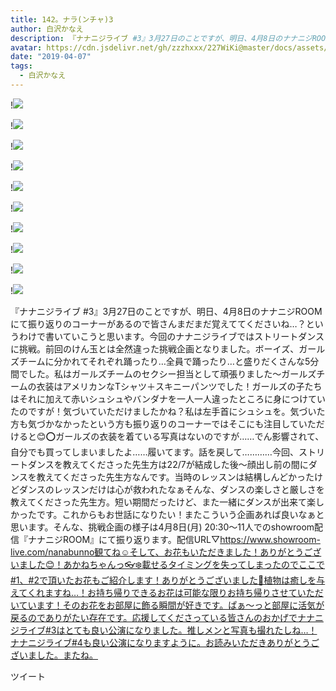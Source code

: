 ```yaml
---
title: 142。ナラ(ンチャ)3
author: 白沢かなえ
description: 『ナナニジライブ #3』3月27日のことですが、明日、4月8日のナナニジROOMにて振り返りのコーナーがあるので皆さんまだまだ覚えててくださいね…？というわけで書いていこうと思います。今回のナナニジライブではス...
avatar: https://cdn.jsdelivr.net/gh/zzzhxxx/227WiKi@master/docs/assets/photo/avatar/kanae.jpg
date: "2019-04-07"
tags:
  - 白沢かなえ
---
```


!![](https://cdn.jsdelivr.net/gh/zzzhxxx/227WiKi-image@master/blog-image/kanae-2019-04-07_1.jpg)

!![](https://cdn.jsdelivr.net/gh/zzzhxxx/227WiKi-image@master/blog-image/kanae-2019-04-07_2.jpg)

!![](https://cdn.jsdelivr.net/gh/zzzhxxx/227WiKi-image@master/blog-image/kanae-2019-04-07_3.jpg)

!![](https://cdn.jsdelivr.net/gh/zzzhxxx/227WiKi-image@master/blog-image/kanae-2019-04-07_4.jpg)

!![](https://cdn.jsdelivr.net/gh/zzzhxxx/227WiKi-image@master/blog-image/kanae-2019-04-07_5.jpg)

!![](https://cdn.jsdelivr.net/gh/zzzhxxx/227WiKi-image@master/blog-image/kanae-2019-04-07_6.jpg)

!![](https://cdn.jsdelivr.net/gh/zzzhxxx/227WiKi-image@master/blog-image/kanae-2019-04-07_7.jpg)

!![](https://cdn.jsdelivr.net/gh/zzzhxxx/227WiKi-image@master/blog-image/kanae-2019-04-07_8.jpg)

!![](https://cdn.jsdelivr.net/gh/zzzhxxx/227WiKi-image@master/blog-image/kanae-2019-04-07_9.jpg)

!![](https://cdn.jsdelivr.net/gh/zzzhxxx/227WiKi-image@master/blog-image/kanae-2019-04-07_10.jpg)


『ナナニジライブ #3』3月27日のことですが、明日、4月8日のナナニジROOMにて振り返りのコーナーがあるので皆さんまだまだ覚えててくださいね…？というわけで書いていこうと思います。今回のナナニジライブではストリートダンスに挑戦。前回のけん玉とは全然違った挑戦企画となりました。ボーイズ、ガールズチームに分かれてそれぞれ踊ったり…全員で踊ったり…と盛りだくさんな5分間でした。私はガールズチームのセクシー担当として頑張りました〜ガールズチームの衣装はアメリカンなTシャツ＋スキニーパンツでした！ガールズの子たちはそれに加えて赤いシュシュやバンダナを一人一人違ったところに身につけていたのですが！気づいていただけましたかね？私は左手首にシュシュを。気づいた方も気づかなかったという方も振り返りのコーナーではそこにも注目していただけると😊⭕️ガールズの衣装を着ている写真はないのですが……でん影響されて、自分でも買ってしまいましたよ……履いてます。話を戻して…………今回、ストリートダンスを教えてくださった先生方は22/7が結成した後〜顔出し前の間にダンスを教えてくださった先生方なんです。当時のレッスンは結構しんどかったけどダンスのレッスンだけは心が救われたなぁそんな、ダンスの楽しさと厳しさを教えてくださった先生方。短い期間だったけど、また一緒にダンスが出来て楽しかったです。これからもお世話になりたい！またこういう企画あれば良いなぁと思います。そんな、挑戦企画の様子は4月8日(月) 20:30〜11人でのshowroom配信『ナナニジROOM』にて振り返ります。配信URL▽https://www.showroom-live.com/nanabunno観てね☺️そして、お花もいただきました！ありがとうございました😊！あかねちゃんっ👓❄️載せるタイミングを失ってしまったのでここで#1、#2で頂いたお花もご紹介します！ありがとうございました💓植物は癒しを与えてくれますね…！お持ち帰りできるお花は可能な限りお持ち帰りさせていただいています！そのお花をお部屋に飾る瞬間が好きです。ぱぁ〜っと部屋に活気が戻るのでありがたい存在です。応援してくださっている皆さんのおかげでナナニジライブ#3はとても良い公演になりました。推しメンと写真も撮れたしね…！ナナニジライブ#4も良い公演になりますように。お読みいただきありがとうございました。またね。


ツイート



